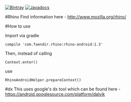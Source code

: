 [![Bintray](https://img.shields.io/bintray/v/f43nd1r/maven/rhino-android.svg)](https://bintray.com/f43nd1r/maven/rhino-android)
[![Javadocs](http://www.javadoc.io/badge/com.faendir.rhino/rhino-android.svg)](http://www.javadoc.io/doc/com.faendir.rhino/rhino-android)

#Rhino
Find information here - http://www.mozilla.org/rhino/

#How to use

Import via gradle
```
compile 'com.faendir.rhino:rhino-android:1.3'
```

Then, instead of calling 
```
Context.enter()
```
use
```
RhinoAndroidHelper.prepareContext()
```

#dx
This uses google's dx tool which can be found here - https://android.googlesource.com/platform/dalvik
